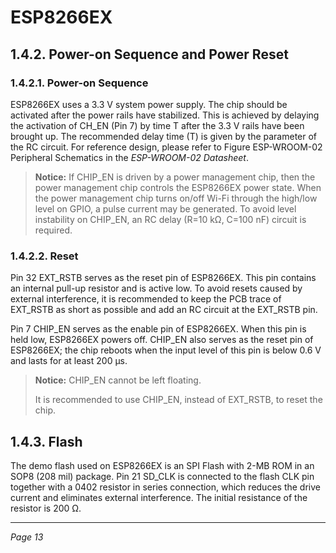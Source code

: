 # ESP8266EX

## 1.4.2. Power-on Sequence and Power Reset

### 1.4.2.1. Power-on Sequence

ESP8266EX uses a 3.3 V system power supply. The chip should be activated after the power rails have stabilized. This is achieved by delaying the activation of CH_EN (Pin 7) by time T after the 3.3 V rails have been brought up. The recommended delay time (T) is given by the parameter of the RC circuit. For reference design, please refer to Figure ESP-WROOM-02 Peripheral Schematics in the *ESP-WROOM-02 Datasheet*.

> **Notice:**
> If CHIP_EN is driven by a power management chip, then the power management chip controls the ESP8266EX power state. When the power management chip turns on/off Wi-Fi through the high/low level on GPIO, a pulse current may be generated. To avoid level instability on CHIP_EN, an RC delay (R=10 kΩ, C=100 nF) circuit is required.

### 1.4.2.2. Reset

Pin 32 EXT_RSTB serves as the reset pin of ESP8266EX. This pin contains an internal pull-up resistor and is active low. To avoid resets caused by external interference, it is recommended to keep the PCB trace of EXT_RSTB as short as possible and add an RC circuit at the EXT_RSTB pin.

Pin 7 CHIP_EN serves as the enable pin of ESP8266EX. When this pin is held low, ESP8266EX powers off. CHIP_EN also serves as the reset pin of ESP8266EX; the chip reboots when the input level of this pin is below 0.6 V and lasts for at least 200 µs.

> **Notice:**
> CHIP_EN cannot be left floating.
>
> It is recommended to use CHIP_EN, instead of EXT_RSTB, to reset the chip.

## 1.4.3. Flash

The demo flash used on ESP8266EX is an SPI Flash with 2-MB ROM in an SOP8 (208 mil) package. Pin 21 SD_CLK is connected to the flash CLK pin together with a 0402 resistor in series connection, which reduces the drive current and eliminates external interference. The initial resistance of the resistor is 200 Ω.

---

*Page 13*